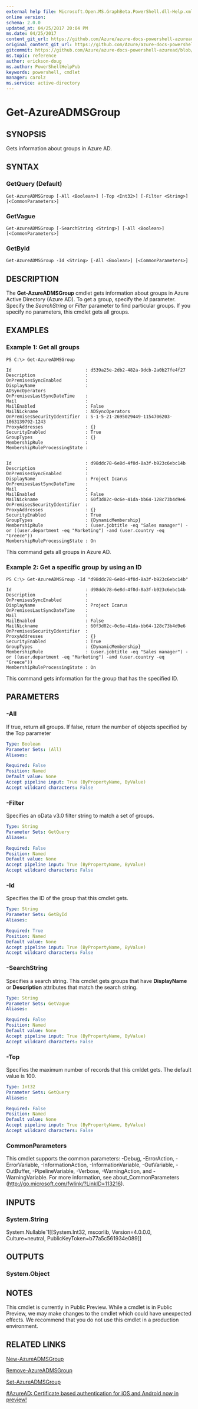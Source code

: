 ```yaml
---
external help file: Microsoft.Open.MS.GraphBeta.PowerShell.dll-Help.xml
online version:
schema: 2.0.0
updated_at: 04/25/2017 20:04 PM
ms.date: 04/25/2017
content_git_url: https://github.com/Azure/azure-docs-powershell-azuread/blob/Rodejo-5-9/Azure%20AD%20Cmdlets/AzureAD/v2preview/Get-AzureADMSGroup.md
original_content_git_url: https://github.com/Azure/azure-docs-powershell-azuread/blob/Rodejo-5-9/Azure%20AD%20Cmdlets/AzureAD/v2preview/Get-AzureADMSGroup.md
gitcommit: https://github.com/Azure/azure-docs-powershell-azuread/blob/c5cc449ee6e2b805fc85a9e05130b06b10899f67
ms.topic: reference
author: erickson-doug
ms.author: PowerShellHelpPub
keywords: powershell, cmdlet
manager: carolz
ms.service: active-directory
---
```


# Get-AzureADMSGroup

## SYNOPSIS
Gets information about groups in Azure AD.

## SYNTAX

### GetQuery (Default)
```
Get-AzureADMSGroup [-All <Boolean>] [-Top <Int32>] [-Filter <String>] [<CommonParameters>]
```

### GetVague
```
Get-AzureADMSGroup [-SearchString <String>] [-All <Boolean>] [<CommonParameters>]
```

### GetById
```
Get-AzureADMSGroup -Id <String> [-All <Boolean>] [<CommonParameters>]
```

## DESCRIPTION
The **Get-AzureADMSGroup** cmdlet gets information about groups in Azure Active Directory (Azure AD).
To get a group, specify the _Id_ parameter. 
Specify the _SearchString_ or _Filter_ parameter to find particular groups. 
If you specify no parameters, this cmdlet gets all groups.

## EXAMPLES

### Example 1: Get all groups
```
PS C:\> Get-AzureADMSGroup

Id                            : d539a25e-2db2-482a-9dcb-2a0b27fe4f27 
Description                   : 
OnPremisesSyncEnabled         : 
DisplayName                   : 
ADSyncOperators 
OnPremisesLastSyncDateTime    : 
Mail                          : 
MailEnabled                   : False
MailNickname                  : ADSyncOperators 
OnPremisesSecurityIdentifier  : S-1-5-21-2695029449-1154706203-1063139792-1243 
ProxyAddresses                : {} 
SecurityEnabled               : True 
GroupTypes                    : {} 
MembershipRule                : 
MembershipRuleProcessingState :


Id                            : d98ddc78-6e8d-4f0d-8a3f-b923c6ebc14b 
Description                   : 
OnPremisesSyncEnabled         : 
DisplayName                   : Project Icarus 
OnPremisesLastSyncDateTime    : 
Mail                          : 
MailEnabled                   : False 
MailNickname                  : 60f3d02c-0c6e-41da-bb64-128c73b4d9e6 
OnPremisesSecurityIdentifier  : 
ProxyAddresses                : {} 
SecurityEnabled               : True 
GroupTypes                    : {DynamicMembership} 
MembershipRule                : (user.jobtitle -eq "Sales manager") -or ((user.department -eq "Marketing") -and (user.country -eq "Greece")) 
MembershipRuleProcessingState : On
```

This command gets all groups in Azure AD.

### Example 2: Get a specific group by using an ID
```
PS C:\> Get-AzureADMSGroup -Id "d98ddc78-6e8d-4f0d-8a3f-b923c6ebc14b"

Id                            : d98ddc78-6e8d-4f0d-8a3f-b923c6ebc14b 
Description                   : 
OnPremisesSyncEnabled         : 
DisplayName                   : Project Icarus 
OnPremisesLastSyncDateTime    : 
Mail                          : 
MailEnabled                   : False 
MailNickname                  : 60f3d02c-0c6e-41da-bb64-128c73b4d9e6 
OnPremisesSecurityIdentifier  : 
ProxyAddresses                : {} 
SecurityEnabled               : True 
GroupTypes                    : {DynamicMembership} 
MembershipRule                : (user.jobtitle -eq "Sales manager") -or ((user.department -eq "Marketing") -and (user.country -eq "Greece")) 
MembershipRuleProcessingState : On
```

This command gets information for the group that has the specified ID.

## PARAMETERS

### -All
If true, return all groups. If false, return the number of objects specified by the Top parameter

```yaml
Type: Boolean
Parameter Sets: (All)
Aliases: 

Required: False
Position: Named
Default value: None
Accept pipeline input: True (ByPropertyName, ByValue)
Accept wildcard characters: False
```

### -Filter
Specifies an oData v3.0 filter string to match a set of groups.

```yaml
Type: String
Parameter Sets: GetQuery
Aliases: 

Required: False
Position: Named
Default value: None
Accept pipeline input: True (ByPropertyName, ByValue)
Accept wildcard characters: False
```

### -Id
Specifies the ID of the group that this cmdlet gets.

```yaml
Type: String
Parameter Sets: GetById
Aliases: 

Required: True
Position: Named
Default value: None
Accept pipeline input: True (ByPropertyName, ByValue)
Accept wildcard characters: False
```

### -SearchString
Specifies a search string. 
This cmdlet gets groups that have **DisplayName** or **Description** attributes that match the search string. 

```yaml
Type: String
Parameter Sets: GetVague
Aliases: 

Required: False
Position: Named
Default value: None
Accept pipeline input: True (ByPropertyName, ByValue)
Accept wildcard characters: False
```

### -Top
Specifies the maximum number of records that this cmldet gets.
The default value is 100.

```yaml
Type: Int32
Parameter Sets: GetQuery
Aliases: 

Required: False
Position: Named
Default value: None
Accept pipeline input: True (ByPropertyName, ByValue)
Accept wildcard characters: False
```

### CommonParameters
This cmdlet supports the common parameters: -Debug, -ErrorAction, -ErrorVariable, -InformationAction, -InformationVariable, -OutVariable, -OutBuffer, -PipelineVariable, -Verbose, -WarningAction, and -WarningVariable. For more information, see about_CommonParameters (http://go.microsoft.com/fwlink/?LinkID=113216).

## INPUTS

### System.String
System.Nullable\`1\[\[System.Int32, mscorlib, Version=4.0.0.0, Culture=neutral, PublicKeyToken=b77a5c561934e089\]\]

## OUTPUTS

### System.Object

## NOTES
This cmdlet is currently in Public Preview.
While a cmdlet is in Public Preview, we may make changes to the cmdlet which could have unexpected effects.
We recommend that you do not use this cmdlet in a production environment.

## RELATED LINKS

[New-AzureADMSGroup](./New-AzureADMSGroup.md)

[Remove-AzureADMSGroup](./Remove-AzureADMSGroup.md)

[Set-AzureADMSGroup](./Set-AzureADMSGroup.md)

[#AzureAD: Certificate based authentication for iOS and Android now in preview!](https://blogs.technet.microsoft.com/enterprisemobility/2016/07/18/azuread-certificate-based-authentication-for-ios-and-android-now-in-preview/)
